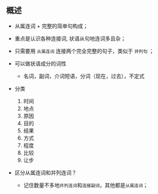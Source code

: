 ## 概述

* 从属连词 + 完整的简单句构成；

* 重点是认识各种连接词, 状语从句地连词多且杂；

* 只需要用 `从属连词` 连接两个完全完整的句子，类似于 `并列句` ；

* 可以做状语成分的词性
  + 名词，副词，介词短语，分词（现在，过去），不定式

* 分类
  1. 时间
  2. 地点
  3. 原因
  4. 目的
  5. 结果
  6. 方式
  7. 程度
  8. 比较
  9. 让步

* 区分从属连词和并列连词？
  - 记住数量不多地`并列连词`和`连接副词`，其他都是`从属连词`；